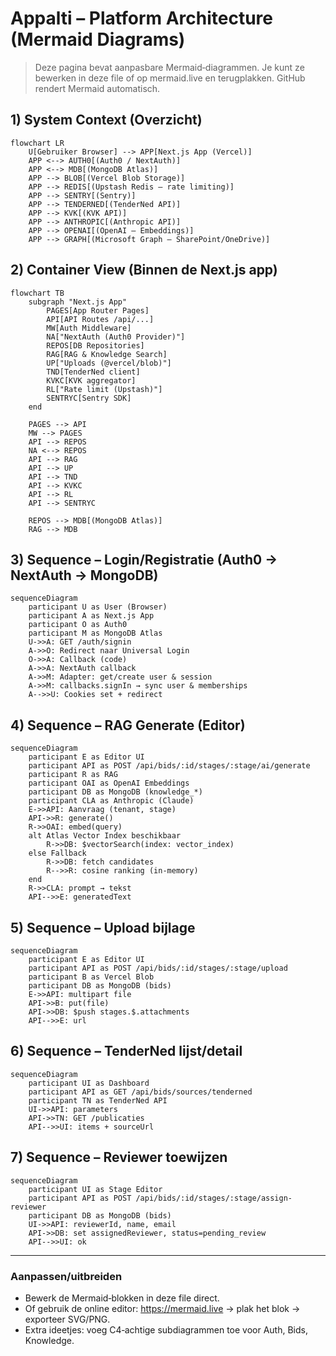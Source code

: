 # Appalti – Platform Architecture (Mermaid Diagrams)

> Deze pagina bevat aanpasbare Mermaid‑diagrammen. Je kunt ze bewerken in deze file of op mermaid.live en terugplakken. GitHub rendert Mermaid automatisch.

## 1) System Context (Overzicht)
```mermaid
flowchart LR
    U[Gebruiker Browser] --> APP[Next.js App (Vercel)]
    APP <--> AUTH0[(Auth0 / NextAuth)]
    APP <--> MDB[(MongoDB Atlas)]
    APP --> BLOB[(Vercel Blob Storage)]
    APP --> REDIS[(Upstash Redis – rate limiting)]
    APP --> SENTRY[(Sentry)]
    APP --> TENDERNED[(TenderNed API)]
    APP --> KVK[(KVK API)]
    APP --> ANTHROPIC[(Anthropic API)]
    APP --> OPENAI[(OpenAI – Embeddings)]
    APP --> GRAPH[(Microsoft Graph – SharePoint/OneDrive)]
```

## 2) Container View (Binnen de Next.js app)
```mermaid
flowchart TB
    subgraph "Next.js App"
        PAGES[App Router Pages]
        API[API Routes /api/...]
        MW[Auth Middleware]
        NA["NextAuth (Auth0 Provider)"]
        REPOS[DB Repositories]
        RAG[RAG & Knowledge Search]
        UP["Uploads (@vercel/blob)"]
        TND[TenderNed client]
        KVKC[KVK aggregator]
        RL["Rate limit (Upstash)"]
        SENTRYC[Sentry SDK]
    end

    PAGES --> API
    MW --> PAGES
    API --> REPOS
    NA <--> REPOS
    API --> RAG
    API --> UP
    API --> TND
    API --> KVKC
    API --> RL
    API --> SENTRYC

    REPOS --> MDB[(MongoDB Atlas)]
    RAG --> MDB
```

## 3) Sequence – Login/Registratie (Auth0 → NextAuth → MongoDB)
```mermaid
sequenceDiagram
    participant U as User (Browser)
    participant A as Next.js App
    participant O as Auth0
    participant M as MongoDB Atlas
    U->>A: GET /auth/signin
    A->>O: Redirect naar Universal Login
    O->>A: Callback (code)
    A->>A: NextAuth callback
    A->>M: Adapter: get/create user & session
    A->>M: callbacks.signIn → sync user & memberships
    A-->>U: Cookies set + redirect
```

## 4) Sequence – RAG Generate (Editor)
```mermaid
sequenceDiagram
    participant E as Editor UI
    participant API as POST /api/bids/:id/stages/:stage/ai/generate
    participant R as RAG
    participant OAI as OpenAI Embeddings
    participant DB as MongoDB (knowledge_*)
    participant CLA as Anthropic (Claude)
    E->>API: Aanvraag (tenant, stage)
    API->>R: generate()
    R->>OAI: embed(query)
    alt Atlas Vector Index beschikbaar
        R->>DB: $vectorSearch(index: vector_index)
    else Fallback
        R->>DB: fetch candidates
        R-->>R: cosine ranking (in‑memory)
    end
    R->>CLA: prompt → tekst
    API-->>E: generatedText
```

## 5) Sequence – Upload bijlage
```mermaid
sequenceDiagram
    participant E as Editor UI
    participant API as POST /api/bids/:id/stages/:stage/upload
    participant B as Vercel Blob
    participant DB as MongoDB (bids)
    E->>API: multipart file
    API->>B: put(file)
    API->>DB: $push stages.$.attachments
    API-->>E: url
```

## 6) Sequence – TenderNed lijst/detail
```mermaid
sequenceDiagram
    participant UI as Dashboard
    participant API as GET /api/bids/sources/tenderned
    participant TN as TenderNed API
    UI->>API: parameters
    API->>TN: GET /publicaties
    API-->>UI: items + sourceUrl
```

## 7) Sequence – Reviewer toewijzen
```mermaid
sequenceDiagram
    participant UI as Stage Editor
    participant API as POST /api/bids/:id/stages/:stage/assign-reviewer
    participant DB as MongoDB (bids)
    UI->>API: reviewerId, name, email
    API->>DB: set assignedReviewer, status=pending_review
    API-->>UI: ok
```

---

### Aanpassen/uitbreiden
- Bewerk de Mermaid‑blokken in deze file direct.
- Of gebruik de online editor: https://mermaid.live → plak het blok → exporteer SVG/PNG.
- Extra ideetjes: voeg C4‑achtige subdiagrammen toe voor Auth, Bids, Knowledge.